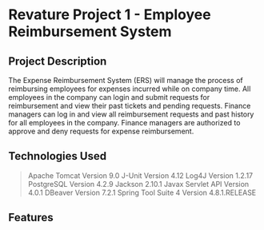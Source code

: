 # Revature Project 1 - Employee Reimbursement System

## Project Description
The Expense Reimbursement System (ERS) will manage the process of reimbursing employees for expenses incurred while on company time. All employees in the company can login and submit requests for reimbursement and view their past tickets and pending requests. Finance managers can log in and view all reimbursement requests and past history for all employees in the company. Finance managers are authorized to approve and deny requests for expense reimbursement.

## Technologies Used
> Apache Tomcat Version 9.0
> J-Unit Version 4.12
> Log4J Version 1.2.17
> PostgreSQL Version 4.2.9
> Jackson 2.10.1
> Javax Servlet API Version 4.0.1
> DBeaver Version 7.2.1
> Spring Tool Suite 4 Version 4.8.1.RELEASE

## Features
